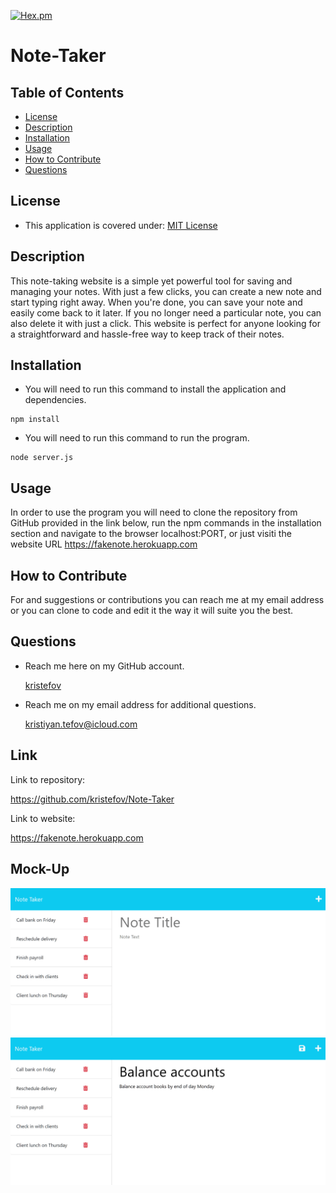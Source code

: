 [![Hex.pm](https://img.shields.io/badge/license%20-mit-blue?style=for-the-badge&logo=appveyor)](https://choosealicense.com/licenses/mit)     
# Note-Taker
## Table of Contents
* [License](#license)
* [Description](#description)
* [Installation](#installation)
* [Usage](#usage)
* [How to Contribute](#how-to-contribute)
* [Questions](#questions)
## License
 * This application is covered under: [MIT License](https://choosealicense.com/licenses/mit)
## Description
This note-taking website is a simple yet powerful tool for saving and managing your notes. 
With just a few clicks, you can create a new note and start typing right away. 
When you're done, you can save your note and easily come back to it later. 
If you no longer need a particular note, you can also delete it with just a click. 
This website is perfect for anyone looking for a straightforward and hassle-free way to keep track of their notes.
## Installation
* You will need to run this command to install the application and dependencies.
```
npm install
```
* You will need to run this command to run the program.
```
node server.js
```

## Usage
In order to use the program you will need to clone the repository from GitHub provided in the link below, run the npm commands in the installation section and navigate to the browser localhost:PORT, or just visiti the website URL https://fakenote.herokuapp.com
## How to Contribute
For and suggestions or contributions you can reach me at my email address or you can clone to code and edit it the way it will suite you the best.

## Questions
* Reach me here on my GitHub account.

    [kristefov](https://github.com/kristefov) 

* Reach me on my email address for additional questions.

    kristiyan.tefov@icloud.com

## Link
Link to repository:

https://github.com/kristefov/Note-Taker

Link to website:

https://fakenote.herokuapp.com

## Mock-Up

![alt text](./assets/11-express-homework-demo-01.png)
![alt text](./assets/11-express-homework-demo-02.png)
